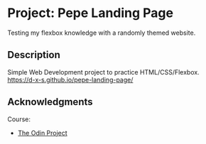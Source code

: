 # Project: Pepe Landing Page

Testing my flexbox knowledge with a randomly themed website. 

## Description

Simple Web Development project to practice HTML/CSS/Flexbox.  
https://d-x-s.github.io/pepe-landing-page/

## Acknowledgments

Course: 
* [The Odin Project](https://www.theodinproject.com/)
